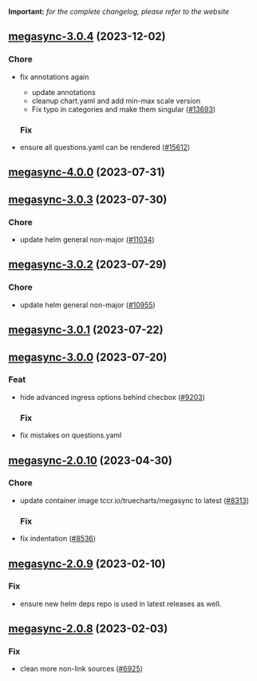 **Important:**
*for the complete changelog, please refer to the website*




## [megasync-3.0.4](https://github.com/truecharts/charts/compare/megasync-4.0.0...megasync-3.0.4) (2023-12-02)

### Chore

- fix annotations again
  - update annotations
  - cleanup chart.yaml and add min-max scale version
  - Fix typo in categories and make them singular ([#13693](https://github.com/truecharts/charts/issues/13693))
  
  ### Fix

- ensure all questions.yaml can be rendered ([#15612](https://github.com/truecharts/charts/issues/15612))
  
  











## [megasync-4.0.0](https://github.com/truecharts/charts/compare/megasync-3.0.3...megasync-4.0.0) (2023-07-31)




## [megasync-3.0.3](https://github.com/truecharts/charts/compare/megasync-3.0.2...megasync-3.0.3) (2023-07-30)

### Chore

- update helm general non-major ([#11034](https://github.com/truecharts/charts/issues/11034))
  
  


## [megasync-3.0.2](https://github.com/truecharts/charts/compare/megasync-3.0.1...megasync-3.0.2) (2023-07-29)

### Chore

- update helm general non-major ([#10955](https://github.com/truecharts/charts/issues/10955))
  
  


## [megasync-3.0.1](https://github.com/truecharts/charts/compare/megasync-3.0.0...megasync-3.0.1) (2023-07-22)




## [megasync-3.0.0](https://github.com/truecharts/charts/compare/megasync-2.0.10...megasync-3.0.0) (2023-07-20)

### Feat

- hide advanced ingress options behind checbox ([#9203](https://github.com/truecharts/charts/issues/9203))
  
  ### Fix

- fix mistakes on questions.yaml
  
  


## [megasync-2.0.10](https://github.com/truecharts/charts/compare/megasync-2.0.9...megasync-2.0.10) (2023-04-30)

### Chore

- update container image tccr.io/truecharts/megasync to latest ([#8313](https://github.com/truecharts/charts/issues/8313))
  
  ### Fix

- fix indentation ([#8536](https://github.com/truecharts/charts/issues/8536))
  
  


## [megasync-2.0.9](https://github.com/truecharts/charts/compare/megasync-2.0.8...megasync-2.0.9) (2023-02-10)

### Fix

- ensure new helm deps repo is used in latest releases as well.
  
  


## [megasync-2.0.8](https://github.com/truecharts/charts/compare/megasync-2.0.7...megasync-2.0.8) (2023-02-03)

### Fix

-  clean more non-link sources ([#6925](https://github.com/truecharts/charts/issues/6925))

